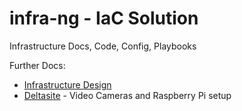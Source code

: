 # infra-ng - IaC Solution

Infrastructure Docs, Code, Config, Playbooks

Further Docs:
* [Infrastructure Design](INFRA.md)
* [Deltasite](site-docs/deltasite.md) - Video Cameras and Raspberry Pi setup
